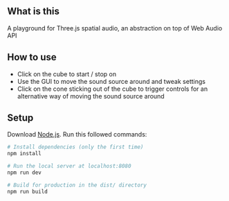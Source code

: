 ## What is this
A playground for Three.js spatial audio, an abstraction on top of Web Audio API

## How to use
 * Click on the cube to start / stop on 
 * Use the GUI to move the sound source around and tweak settings
 * Click on the cone sticking out of the cube to trigger controls for an alternative way of moving the sound source around

## Setup

Download [Node.js](https://nodejs.org/en/download/).
Run this followed commands:

```bash
# Install dependencies (only the first time)
npm install

# Run the local server at localhost:8080
npm run dev

# Build for production in the dist/ directory
npm run build
```
